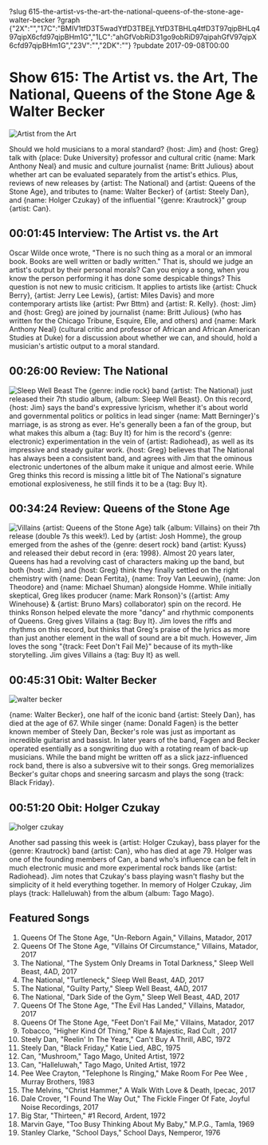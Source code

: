 ?slug 615-the-artist-vs-the-art-the-national-queens-of-the-stone-age-walter-becker
?graph {"2X":"","17C":"BMIV1tfD3T5wadYtfD3TBEjLYtfD3TBHLq4tfD3T97qipBHLq497qipX6cfd97qipBHm1G","1LC":"ahGfVobRiD31go9obRiD97qipahGfV97qipX6cfd97qipBHm1G","23V":"","2DK":""}
?pubdate 2017-09-08T00:00
# Show 615: The Artist vs. the Art, The National, Queens of the Stone Age & Walter Becker
![Artist from the Art](https://static.soundopinions.org/images/2017/artandartist_web.jpg)

Should we hold musicians to a moral standard? {host: Jim} and {host: Greg} talk with {place: Duke University} professor and cultural critic {name: Mark Anthony Neal} and music and culture journalist {name: Britt Julious} about whether art can be evaluated separately from the artist's ethics. Plus, reviews of new releases by {artist: The National} and {artist: Queens of the Stone Age}, and tributes to {name: Walter Becker} of {artist: Steely Dan}, and {name: Holger Czukay} of the influential "{genre: Krautrock}" group {artist: Can}.



## 00:01:45 Interview: The Artist vs. the Art
Oscar Wilde once wrote,  "There is no such thing as a moral or an immoral book. Books are well written or badly written." That is, should we judge an artist's output by their personal morals? Can you enjoy a song, when you know the person performing it has done some despicable things? This question is not new to music criticism. It applies to artists like {artist: Chuck Berry}, {artist: Jerry Lee Lewis}, {artist: Miles Davis} and more contemporary artists like {artist: Pwr Bttm} and {artist: R. Kelly}. {host: Jim} and {host: Greg} are joined by journalist {name: Britt Julious} (who has written for the Chicago Tribune, Esquire, Elle, and others) and {name: Mark Anthony Neal} (cultural critic and professor of African and African American Studies at Duke) for a discussion about whether we can, and should, hold a musician's artistic output to a moral standard.  

## 00:26:00 Review: The National
![Sleep Well Beast](https://static.soundopinions.org/assets/615/17C0.jpg)
The {genre: indie rock} band {artist: The National} just released their 7th studio album, {album: Sleep Well Beast}. On this record, {host: Jim} says the band's expressive lyricism, whether it's about world and governmental politics or politics in lead singer {name: Matt Berninger}'s marriage, is as strong as ever. He's generally been a fan of the group, but what makes this album a {tag: Buy It} for him is the record's {genre: electronic} experimentation in the vein of {artist: Radiohead}, as well as its impressive and steady guitar work. {host: Greg} believes that The National has always been a consistent band, and agrees with Jim that the ominous electronic undertones of the album make it unique and almost eerie. While Greg thinks this record is missing a little bit of The National's signature emotional explosiveness, he still finds it to be a {tag: Buy It}.

## 00:34:24 Review: Queens of the Stone Age
![Villains](https://static.soundopinions.org/assets/615/1LC0.jpg)
{artist: Queens of the Stone Age} talk {album: Villains} on their 7th release (double 7s this week!). Led by {artist: Josh Homme}, the group emerged from the ashes of the {genre: desert rock} band {artist: Kyuss} and released their debut record in {era: 1998}. Almost 20 years later, Queens has had a revolving cast of characters making up the band, but both {host: Jim} and {host: Greg} think they finally settled on the right chemistry with {name: Dean Fertita}, {name: Troy Van Leeuwin}, {name: Jon Theodore} and {name: Michael Shuman} alongside Homme. While initially skeptical, Greg likes producer {name: Mark Ronson}'s ({artist: Amy Winehouse} & {artist: Bruno Mars} collaborator) spin on the record. He thinks Ronson helped elevate the more "dancy" and rhythmic components of Queens. Greg gives Villains a {tag: Buy It}. Jim loves the riffs and rhythms on this record, but thinks that Greg's praise of the lyrics as more than just another element in the wall of sound are a bit much. However, Jim loves the song "{track: Feet Don't Fail Me}" because of its myth-like storytelling. Jim gives Villains a {tag: Buy It} as well.

## 00:45:31 Obit: Walter Becker
![walter becker](https://static.soundopinions.org/assets/615/23V0.jpg)

{name: Walter Becker}, one half of the iconic band {artist: Steely Dan}, has died at the age of 67. While singer {name: Donald Fagen} is the better known member of Steely Dan, Becker's role was just as important as incredible guitarist and bassist. In later years of the band, Fagen and Becker operated esentially as a songwriting duo with a rotating ream of back-up musicians. While the band might be written off as a slick jazz-influenced rock band, there is also a subversive wit to their songs. Greg memorializes Becker's guitar chops and sneering sarcasm and plays the song {track: Black Friday}.

## 00:51:20 Obit: Holger Czukay
![holger czukay](https://static.soundopinions.org/assets/615/2DK0.jpg)

Another sad passing this week is {artist: Holger Czukay}, bass player for the {genre: Krautrock} band {artist: Can}, who has died at age 79. Holger was one of the founding members of Can, a band who's influence can be felt in much electronic music and more experimental rock bands like {artist: Radiohead}. Jim notes that Czukay's bass playing wasn't flashy but the simplicity of it held everything together. In memory of Holger Czukay, Jim plays {track: Halleluwah} from the album {album: Tago Mago}.   

## Featured Songs

1. Queens Of The Stone Age, "Un-Reborn Again," Villains, Matador, 2017
1. Queens Of The Stone Age, "Villains Of Circumstance," Villains, Matador, 2017
1. The National, "The System Only Dreams in Total Darkness," Sleep Well Beast, 4AD, 2017
1. The National, "Turtleneck," Sleep Well Beast, 4AD, 2017
1. The National, "Guilty Party," Sleep Well Beast, 4AD, 2017
1. The National, "Dark Side of the Gym," Sleep Well Beast, 4AD, 2017
1. Queens Of The Stone Age, "The Evil Has Landed," Villains, Matador, 2017
1. Queens Of The Stone Age, "Feet Don't Fail Me," Villains, Matador, 2017
1. Tobacco, "Higher Kind Of Thing," Ripe & Majestic, Rad Cult , 2017
1. Steely Dan, "Reelin' In The Years," Can't Buy A Thrill, ABC, 1972
1. Steely Dan, "Black Friday," Katie Lied, ABC, 1975
1. Can, "Mushroom," Tago Mago, United Artist, 1972
1. Can, "Halleluwah," Tago Mago, United Artist, 1972
1. Pee Wee Crayton, "Telephone Is Ringing," Make Room For Pee Wee , Murray Brothers, 1983
1. The Melvins, "Christ Hammer," A Walk With Love & Death, Ipecac, 2017
1. Dale Crover, "I Found The Way Out," The Fickle Finger Of Fate, Joyful Noise Recordings, 2017
1. Big Star, "Thirteen," #1 Record, Ardent, 1972
1. Marvin Gaye, "Too Busy Thinking About My Baby," M.P.G., Tamla, 1969
1. Stanley Clarke, "School Days," School Days, Nemperor, 1976
